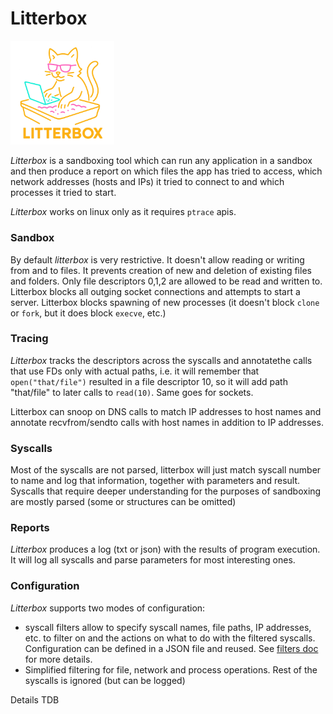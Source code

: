 # Litterbox

<img src="logo.png" style="width:33%;">

_Litterbox_ is a sandboxing tool which can run any application in a sandbox and then produce a report on which files the app has tried to access, which network addresses (hosts and IPs) it tried to connect to and which processes it tried to start.

_Litterbox_ works on linux only as it requires `ptrace` apis.


### Sandbox

By default _litterbox_ is very restrictive. It doesn't allow reading or writing from and to files. It prevents creation of new and deletion of existing files and folders. Only file descriptors 0,1,2 are allowed to be read and written to.
Litterbox blocks all outging socket connections and attempts to start a server.
Litterbox blocks spawning of new processes (it doesn't block `clone` or `fork`, but it does block `execve`, etc.)


### Tracing

_Litterbox_ tracks the descriptors across the syscalls and annotatethe calls that use FDs only with actual paths, i.e. it will remember that `open("that/file")`  resulted in a file descriptor 10, so it will add path "that/file" to later calls  to `read(10)`. Same goes for sockets.

Litterbox can snoop on DNS calls to match IP addresses to host names and annotate recvfrom/sendto calls with host names in addition to IP addresses.

### Syscalls

Most of the syscalls are not parsed, litterbox will just match syscall number to name and log that information, together with parameters and result.
Syscalls that require deeper understanding for the purposes of sandboxing are mostly parsed (some or structures can be omitted)


### Reports

_Litterbox_ produces a log (txt or json) with the results of program execution. It will log all syscalls and parse parameters for most interesting ones. 

### Configuration

_Litterbox_ supports two modes of configuration:
 - syscall filters allow to specify syscall names, file paths, IP addresses, etc. to filter on and the actions on what to do with the filtered syscalls. Configuration can be defined in a JSON file and reused. See [filters doc](docs/filters.md) for more details.
 - Simplified filtering for file, network and process operations. Rest of the syscalls is ignored (but can be logged)

Details TDB